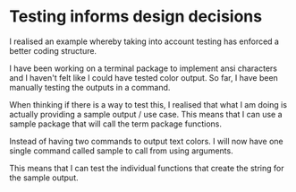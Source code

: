# Testing informs design decisions

I realised an example whereby taking into account testing has enforced a
better coding structure.

I have been working on a terminal package to implement ansi characters
and I haven't felt like I could have tested color output. So far, I have
been manually testing the outputs in a command.

When thinking if there is a way to test this, I realised that what I am
doing is actually providing a sample output / use case. This means that
I can use a sample package that will call the term package functions.

Instead of having two commands to output text colors. I will now have
one single command called sample to call from using arguments.

This means that I can test the individual functions that create the
string for the sample output.
